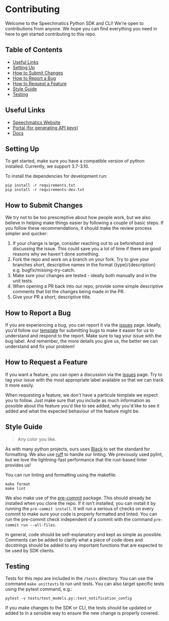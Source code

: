 # Contributing

Welcome to the Speechmatics Python SDK and CLI! We're open to contributions from anyone. We hope you can find everything you need in here to get started contributing to this repo.

## Table of Contents

- [Useful Links](#useful-links)
- [Setting Up](#setting-up)
- [How to Submit Changes](#how-to-submit-changes)
- [How to Report a Bug](#how-to-report-a-bug)
- [How to Request a Feature](#how-to-request-a-feature)
- [Style Guide](#style-guide)
- [Testing](#testing)

## Useful Links

- [Speechmatics Website](https://www.speechmatics.com/)
- [Portal (for generating API keys)](https://portal.speechmatics.com/manage-access/)
- [Docs](https://docs.speechmatics.com/)

## Setting Up

To get started, make sure you have a compatible version of python installed. Currently, we support 3.7-3.10.

To install the dependencies for development run:

```
pip install -r requirements.txt
pip install -r requirements-dev.txt
```

## How to Submit Changes

We try not to be too prescreptive about how people work, but we also believe in helping make things easier by following a couple of basic steps. If you follow these recommendations, it should make the review process simpler and quicker:

1. If your change is large, consider reaching out to us beforehand and discussing the issue. This could save you a lot of time if there are good reasons why we haven't done something.
2. Fork the repo and work on a branch on your fork. Try to give your branches short, descriptive names in the format {type}/{description} e.g. bugfix/missing-try-catch.
3. Make sure your changes are tested - ideally both manually and in the unit tests.
4. When opening a PR back into our repo, provide some simple descriptive comments that list the changes being made in the PR.
5. Give your PR a short, descriptive title.

## How to Report a Bug

If you are experiencing a bug, you can report it via the [issues](https://github.com/speechmatics/speechmatics-python/issues) page. Ideally, you'd follow our [template](./BUG_REPORT.md) for submitting bugs to make it easier for us to understand and respond to the report. Make sure to tag your issue with the bug label. And remember, the more details you give us, the better we can understand and fix your problem!

## How to Request a Feature

If you want a feature, you can open a discussion via the [issues](https://github.com/speechmatics/speechmatics-python/issues) page. Try to tag your issue with the most appropriate label available so that we can track it more easily.

When requesting a feature, we don't have a particule template we expect you to follow. Just make sure that you include as much information as possible about the feature you'd like to see added, why you'd like to see it added and what the expected behaviour of the feature might be.

## Style Guide

> Any color you like.

As with many python projects, ours uses [Black](https://pypi.org/project/black/) to set the standard for formatting. We also use [ruff](https://astral.sh/ruff) to handle our linting. We previously used pylint, but we love the lightning-fast performance that the rust-based linter provides us!

You can run linting and formatting using the makefile:

```
make format
make lint
```

We also make use of the [pre-commit](https://pre-commit.com/) package. This should already be installed when you clone the repo. If it isn't installed, you can install it by running the `pre-commit install`. It will run a serious of checks on every commit to make sure your code is properly formatted and linted. You can run the pre-commit check independent of a commit with the command `pre-commit run --all-files`.

In general, code should be self-explanatory and kept as simple as possible. Comments can be added to clarify what a piece of code does and docstrings should be added to any important functions that are expected to be used by SDK clients.

## Testing

Tests for this repo are included in the `/tests` directory. You can use the command `make unittests` to run unit tests. You can also target specific tests using the pytest command, e.g.:

```
pytest -v tests/test_models.py::test_notification_config
```

If you make changes to the SDK or CLI, the tests should be updated or added to in a sensible way to ensure the new change is properly covered.
